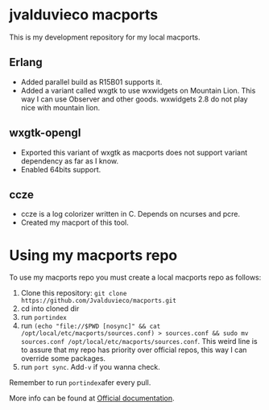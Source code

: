 # jvalduvieco macports

This is my development repository for my local macports.

## Erlang

* Added parallel build as R15B01 supports it.
* Added a variant called wxgtk to use wxwidgets on Mountain Lion. This way I can use Observer and other goods. wxwidgets 2.8 do not play nice with mountain lion.

## wxgtk-opengl

* Exported this variant of wxgtk as macports does not support variant dependency as far as I know.
* Enabled 64bits support.

## ccze

* ccze is a log colorizer written in C. Depends on ncurses and pcre.
* Created my macport of this tool.



# Using my macports repo
To use my macports repo you must create a local macports repo as follows:

1. Clone this repository: `git clone https://github.com/Jvalduvieco/macports.git`
2. cd into cloned dir
3. run `portindex`
4. run `(echo "file://$PWD [nosync]" && cat /opt/local/etc/macports/sources.conf) > sources.conf && sudo mv sources.conf /opt/local/etc/macports/sources.conf`.  This weird line is to assure that my repo has priority over official repos, this way I can override some packages.
5. run `port sync`. Add`-v` if you wanna check.
 
 Remember to run `portindex`afer every pull.
 
 More info can be found at [Official documentation](http://guide.macports.org/#development.local-repositories).	
